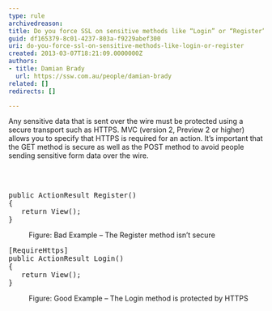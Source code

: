 ```yaml
---
type: rule
archivedreason: 
title: Do you force SSL on sensitive methods like “Login” or “Register”?
guid: df165379-8c01-4237-803a-f9229abef300
uri: do-you-force-ssl-on-sensitive-methods-like-login-or-register
created: 2013-03-07T18:21:09.0000000Z
authors:
- title: Damian Brady
  url: https://ssw.com.au/people/damian-brady
related: []
redirects: []

---
```



<p>Any sensitive data that is sent over the wire must be protected using a secure transport such as HTTPS.  MVC (version 2, Preview 2 or higher) allows you to specify that HTTPS is required for an action.  It’s important that the GET method is secure as well as the POST method to avoid people sending sensitive form data over the wire.</p>
<br><excerpt class='endintro'></excerpt><br>
<dl class="badImage"><dt><div class="greyBox"><pre>public ActionResult Register()
&#123;
   return View();
&#125;
</pre></div></dt><dd>Figure&#58; Bad Example – The Register method isn’t secure</dd></dl><dl class="goodImage"><dt><div class="greyBox"><pre>[RequireHttps]
public ActionResult Login()
&#123;
   return View();
&#125;
</pre></div></dt><dd>Figure&#58; Good Example – The Login method is protected by HTTPS</dd></dl>


